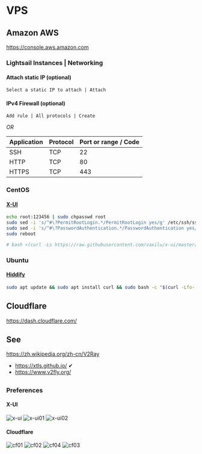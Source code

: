 
# VPS

## Amazon AWS

https://console.aws.amazon.com

### Lightsail Instances | Networking

#### Attach static IP (optional)

```
Select a static IP to attach | Attach
```

#### IPv4 Firewall (optional)

```
Add rule | All protocols | Create
```

*OR*

| Application | Protocol | Port or range / Code |
| ---- | ---- | ---- |
| SSH | TCP | 22 |
| HTTP | TCP | 80 |
| HTTPS | TCP | 443 |

### CentOS

#### [X-UI](https://github.com/vaxilu/x-ui)

```sh
echo root:123456 | sudo chpasswd root
sudo sed -i 's/^#\?PermitRootLogin.*/PermitRootLogin yes/g' /etc/ssh/sshd_config
sudo sed -i 's/^#\?PasswordAuthentication.*/PasswordAuthentication yes/g' /etc/ssh/sshd_config
sudo reboot
```

```sh
# bash <(curl -Ls https://raw.githubusercontent.com/vaxilu/x-ui/master/install.sh)
```

### Ubuntu

#### [Hiddify](https://github.com/hiddify/hiddify-config)

```sh
sudo apt update && sudo apt install curl && sudo bash -c "$(curl -Lfo- https://raw.githubusercontent.com/hiddify/hiddify-config/main/common/download_install.sh)"
```

## Cloudflare

https://dash.cloudflare.com/

## See

https://zh.wikipedia.org/zh-cn/V2Ray

- https://xtls.github.io/ ✔
- https://www.v2fly.org/

##
##

### Preferences

#### X-UI
![x-ui](x-ui.png)
![x-ui01](x-ui01.png)
![x-ui02](x-ui02.png)

#### Cloudflare
![cf01](cf01.png)
![cf02](cf02.png)
![cf04](cf04.png)
![cf03](cf03.png)

